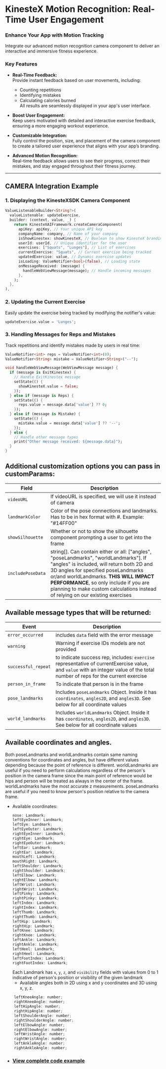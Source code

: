 # KinesteX Motion Recognition: Real-Time User Engagement

### **Enhance Your App with Motion Tracking**
Integrate our advanced motion recognition camera component to deliver an interactive and immersive fitness experience. 

### **Key Features**
- **Real-Time Feedback:**  
  Provide instant feedback based on user movements, including:
  - Counting repetitions
  - Identifying mistakes
  - Calculating calories burned  
  All results are seamlessly displayed in your app's user interface.

- **Boost User Engagement:**  
  Keep users motivated with detailed and interactive exercise feedback, ensuring a more engaging workout experience.

- **Customizable Integration:**  
  Fully control the position, size, and placement of the camera component to create a tailored user experience that aligns with your app’s branding.

- **Advanced Motion Recognition:**  
  Real-time feedback allows users to see their progress, correct their mistakes, and stay engaged throughout their fitness journey.

---

## **CAMERA Integration Example**

### **1. Displaying the KinesteXSDK Camera Component**

```dart
ValueListenableBuilder<String?>(
  valueListenable: updateExercise,
  builder: (context, value, _) {
    return KinesteXAIFramework.createCameraComponent(
      apiKey: apiKey, // Your unique API key
      companyName: company, // Name of your company
      isShowKinestex: showKinesteX, // Boolean to show KinesteX branding
      userId: userId, // Unique identifier for the user
      exercises: ["Squats", "Lunges"], // List of exercises
      currentExercise: "Squats", // Current exercise being tracked
      updatedExercise: value, // Dynamic exercise updates
      isLoading: ValueNotifier<bool>(false), // Loading state
      onMessageReceived: (message) {
        handleWebViewMessage(message); // Handle incoming messages
      },
    );
  },
),
```

### **2. Updating the Current Exercise**
Easily update the exercise being tracked by modifying the notifier's value:

```dart
updateExercise.value = 'Lunges';
```

### **3. Handling Messages for Reps and Mistakes**
Track repetitions and identify mistakes made by users in real time:

```dart
ValueNotifier<int> reps = ValueNotifier<int>(0);
ValueNotifier<String> mistake = ValueNotifier<String>("--");

void handleWebViewMessage(WebViewMessage message) {
  if (message is ExitKinestex) {
    // Handle ExitKinestex message
    setState(() {
      showKinesteX.value = false;
    });
  } else if (message is Reps) {
    setState(() {
      reps.value = message.data['value'] ?? 0;
    });
  } else if (message is Mistake) {
    setState(() {
      mistake.value = message.data['value'] ?? '--';
    });
  } else {
    // Handle other message types
    print("Other message received: ${message.data}");
  }
}
```

## Additional customization options you can pass in customParams: 
| Field | Description |
|-------|-------------|
| `videoURL` | If videoURL is specified, we will use it instead of camera |
| `landmarkColor` | Color of the pose connections and landmarks. Has to be in hex format with #. Example: "#14FF00" |
| `showSilhouette` | Whether or not to show the silhouette component prompting a user to get into the frame |
| `includePoseData` | string[]. Can contain either or all: ["angles", "poseLandmarks", "worldLandmarks"]. If "angles" is included, will return both 2D and 3D angles for specified poseLandmarks or/and worldLandmarks. **THIS WILL IMPACT PERFORMANCE**, so only include if you are planning to make custom calculations instead of relying on our existing exercises |

## Available message types that will be returned: 
| Event | Description |
|-------|-------------|
| `error_occurred` | includes `data` field with the error message |
| `warning` | Warning if exercise IDs models are not provided |
| `successful_repeat` | to indicate success rep, includes: `exercise` representative of currentExercise value, and `value` with an integer value of the total number of reps for the current exercise |
| `person_in_frame` | To indicate that person is in the frame |
| `pose_landmarks` | Includes `poseLandmarks` Object. Inside it has `coordinates`, `angles2D`, and `angles3D`. See below for all coordinate values |
| `world_landmarks` | Includes `worldLandmarks` Object. Inside it has `coordinates`, `angles2D`, and `angles3D`. See below for all coordinate values |

## Available coordinates and angles. 
Both poseLandmarks and worldLandmarks contain same naming conventions for coordinates and angles, but have different values depending because the point of reference is different. worldLandmarks are useful if you need to perform calculations regardless of the person's position in the camera frame since the main point of reference would be hips and person will be treated as always in the center of the frame. worldLandmarks have the most accurate z measurements. poseLandmarks are useful if you need to know person's position relative to the camera frame. 

- Available coordinates:
  ```js
  nose: Landmark;
  leftEyeInner: Landmark;
  leftEye: Landmark;
  leftEyeOuter: Landmark;
  rightEyeInner: Landmark;
  rightEye: Landmark;
  rightEyeOuter: Landmark;
  leftEar: Landmark;
  rightEar: Landmark;
  mouthLeft: Landmark;
  mouthRight: Landmark;
  leftShoulder: Landmark;
  rightShoulder: Landmark;
  leftElbow: Landmark;
  rightElbow: Landmark;
  leftWrist: Landmark;
  rightWrist: Landmark;
  leftPinky: Landmark;
  rightPinky: Landmark;
  leftIndex: Landmark;
  rightIndex: Landmark;
  leftThumb: Landmark;
  rightThumb: Landmark;
  leftHip: Landmark;
  rightHip: Landmark;
  leftKnee: Landmark;
  rightKnee: Landmark;
  leftAnkle: Landmark;
  rightAnkle: Landmark;
  leftHeel: Landmark;
  rightHeel: Landmark;
  leftFootIndex: Landmark;
  rightFootIndex: Landmark;

  ```
  Each Landmark has `x`, `y`, `z`, and `visibility` fields with values from 0 to 1 indicative of person's position or visibility of the given landmark
  - Available angles both in 2D using x and y coordinates and 3D using x, y, z. 
```js
    leftKneeAngle: number;
    rightKneeAngle: number;
    leftHipAngle: number;
    rightHipAngle: number;
    leftShoulderAngle: number;
    rightShoulderAngle: number;
    leftElbowAngle: number;
    rightElbowAngle: number;
    leftWristAngle: number;
    rightWristAngle: number;
    leftAnkleAngle: number;
    rightAnkleAngle: number;
```

- ### [View complete code example](../../examples/motion-analysis.md)
